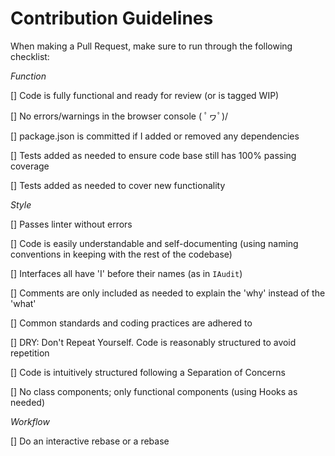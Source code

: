 # Contribution Guidelines

When making a Pull Request, make sure to run through the following checklist:

_Function_

[] Code is fully functional and ready for review (or is tagged WIP)

[] No errors/warnings in the browser console ( ﾟヮﾟ)/

[] package.json is committed if I added or removed any dependencies

[] Tests added as needed to ensure code base still has 100% passing coverage

[] Tests added as needed to cover new functionality

_Style_

[] Passes linter without errors

[] Code is easily understandable and self-documenting (using naming conventions in keeping with the rest of the codebase)

[] Interfaces all have 'I' before their names (as in `IAudit`)

[] Comments are only included as needed to explain the 'why' instead of the 'what'

[] Common standards and coding practices are adhered to

[] DRY: Don't Repeat Yourself. Code is reasonably structured to avoid repetition

[] Code is intuitively structured following a Separation of Concerns

[] No class components; only functional components (using Hooks as needed)

_Workflow_

[] Do an interactive rebase or a rebase
